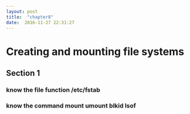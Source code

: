 ```yaml
---
layout: post
title:  "chapter8"
date:  2016-11-27 22:31:27
---
```


# Creating and mounting file systems

## Section 1

### know the file function /etc/fstab

### know the command mount umount blkid lsof

 
